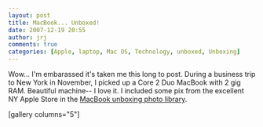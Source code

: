 ```yaml
---
layout: post
title: MacBook... Unboxed!
date: 2007-12-19 20:55
author: jrj
comments: true
categories: [Apple, laptop, Mac OS, Technology, unboxed, Unboxing]
---
```

Wow... I'm embarassed it's taken me this long to post. During a business trip to New York in November, I picked up a Core 2 Duo MacBook with 2 gig RAM. Beautiful machine-- I love it. I included some pix from the excellent NY Apple Store in the <a href="http://gallery.mac.com/josephrjones/100430" target="_new">MacBook unboxing photo library</a>.

[gallery columns="5"]
